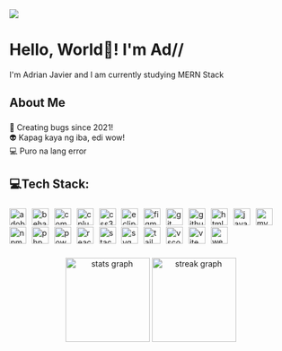<div align="left">
  <img src="https://visitor-badge.laobi.icu/badge?page_id=kuyaadi.kuyaadi&"  />
</div>

<h1 align="left">Hello, World👋! I'm Ad//</h1>
<p align="left">I'm Adrian Javier and I am currently studying MERN Stack</p>
<h2 align="left">About Me</h2>

###

<p align="left">🐛 Creating bugs since 2021!<br>👽 Kapag kaya ng iba, edi wow!<br>💻 Puro na lang error</p>

###

<h2 align="left">💻Tech Stack:</h2>

###

<div align="left">
  <img src="https://img.shields.io/badge/Adobe Photoshop-31A8FF?logo=adobephotoshop&logoColor=black&style=for-the-badge" height="30" alt="adobephotoshop logo"  />
  <img width="2" />
  <img src="https://img.shields.io/badge/Behance-1769FF?logo=behance&logoColor=white&style=for-the-badge" height="30" alt="behance logo"  />
  <img width="2" />
  <img src="https://img.shields.io/badge/Composer-885630?logo=composer&logoColor=white&style=for-the-badge" height="30" alt="composer logo"  />
  <img width="2" />
  <img src="https://img.shields.io/badge/C++-00599C?logo=cplusplus&logoColor=white&style=for-the-badge" height="30" alt="cplusplus logo"  />
  <img width="2" />
  <img src="https://img.shields.io/badge/CSS3-1572B6?logo=css3&logoColor=white&style=for-the-badge" height="30" alt="css3 logo"  />
  <img width="2" />
  <img src="https://img.shields.io/badge/Eclipse IDE-2C2255?logo=eclipseide&logoColor=white&style=for-the-badge" height="30" alt="eclipseide logo"  />
  <img width="2" />
  <img src="https://img.shields.io/badge/Figma-F24E1E?logo=figma&logoColor=white&style=for-the-badge" height="30" alt="figma logo"  />
  <img width="2" />
  <img src="https://img.shields.io/badge/Git-F05032?logo=git&logoColor=white&style=for-the-badge" height="30" alt="git logo"  />
  <img width="2" />
  <img src="https://img.shields.io/badge/GitHub-181717?logo=github&logoColor=white&style=for-the-badge" height="30" alt="github logo"  />
  <img width="2" />
  <img src="https://img.shields.io/badge/HTML5-E34F26?logo=html5&logoColor=white&style=for-the-badge" height="30" alt="html5 logo"  />
  <img width="2" />
  <img src="https://img.shields.io/badge/JavaScript-F7DF1E?logo=javascript&logoColor=black&style=for-the-badge" height="30" alt="javascript logo"  />
  <img width="2" />
  <img src="https://img.shields.io/badge/MySQL-4479A1?logo=mysql&logoColor=white&style=for-the-badge" height="30" alt="mysql logo"  />
  <img width="2" />
  <img src="https://img.shields.io/badge/npm-CB3837?logo=npm&logoColor=white&style=for-the-badge" height="30" alt="npm logo"  />
  <img width="2" />
  <img src="https://img.shields.io/badge/PHP-777BB4?logo=php&logoColor=black&style=for-the-badge" height="30" alt="php logo"  />
  <img width="2" />
  <img src="https://img.shields.io/badge/PowerShell-5391FE?logo=powershell&logoColor=black&style=for-the-badge" height="30" alt="powershell logo"  />
  <img width="2" />
  <img src="https://img.shields.io/badge/React-61DAFB?logo=react&logoColor=black&style=for-the-badge" height="30" alt="react logo"  />
  <img width="2" />
  <img src="https://img.shields.io/badge/Stack Overflow-F58025?logo=stackoverflow&logoColor=black&style=for-the-badge" height="30" alt="stackoverflow logo"  />
  <img width="2" />
  <img src="https://img.shields.io/badge/SVG-FFB13B?logo=svg&logoColor=black&style=for-the-badge" height="30" alt="svg logo"  />
  <img width="2" />
  <img src="https://img.shields.io/badge/Tailwind CSS-06B6D4?logo=tailwindcss&logoColor=black&style=for-the-badge" height="30" alt="tailwindcss logo"  />
  <img width="2" />
  <img src="https://img.shields.io/badge/Visual Studio Code-007ACC?logo=visualstudiocode&logoColor=white&style=for-the-badge" height="30" alt="vscode logo"  />
  <img width="2" />
  <img src="https://img.shields.io/badge/Vite-646CFF?logo=vite&logoColor=white&style=for-the-badge" height="30" alt="vite logo"  />
  <img width="2" />
  <img src="https://img.shields.io/badge/Webflow-4353FF?logo=webflow&logoColor=white&style=for-the-badge" height="30" alt="webflow logo"  />
</div>

###
<div align="center">
  <img src="https://github-readme-stats.vercel.app/api?username=kuyaadi&hide_title=false&hide_rank=false&show_icons=true&include_all_commits=true&count_private=true&disable_animations=false&theme=dracula&locale=en&hide_border=false&order=1" height="150" alt="stats graph"  />
  <img src="https://streak-stats.demolab.com?user=kuyaadi&locale=en&mode=daily&theme=dracula&hide_border=false&border_radius=5&order=3" height="150" alt="streak graph"  />
</div>

###
